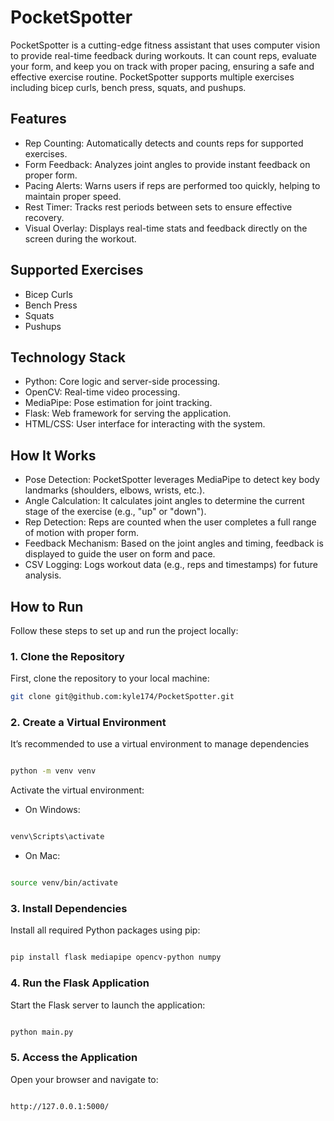 # PocketSpotter

PocketSpotter is a cutting-edge fitness assistant that uses computer vision to provide real-time feedback during workouts. It can count reps, evaluate your form, and keep you on track with proper pacing, ensuring a safe and effective exercise routine. PocketSpotter supports multiple exercises including bicep curls, bench press, squats, and pushups.

## Features
* Rep Counting: Automatically detects and counts reps for supported exercises.
* Form Feedback: Analyzes joint angles to provide instant feedback on proper form.
* Pacing Alerts: Warns users if reps are performed too quickly, helping to maintain proper speed.
* Rest Timer: Tracks rest periods between sets to ensure effective recovery.
* Visual Overlay: Displays real-time stats and feedback directly on the screen during the workout.

## Supported Exercises
* Bicep Curls
* Bench Press
* Squats
* Pushups

## Technology Stack
* Python: Core logic and server-side processing.
* OpenCV: Real-time video processing.
* MediaPipe: Pose estimation for joint tracking.
* Flask: Web framework for serving the application.
* HTML/CSS: User interface for interacting with the system.

## How It Works
* Pose Detection: PocketSpotter leverages MediaPipe to detect key body landmarks (shoulders, elbows, wrists, etc.).
* Angle Calculation: It calculates joint angles to determine the current stage of the exercise (e.g., "up" or "down").
* Rep Detection: Reps are counted when the user completes a full range of motion with proper form.
* Feedback Mechanism: Based on the joint angles and timing, feedback is displayed to guide the user on form and pace.
* CSV Logging: Logs workout data (e.g., reps and timestamps) for future analysis.

## How to Run  

Follow these steps to set up and run the project locally:  

### 1. Clone the Repository  
First, clone the repository to your local machine:  
```bash
git clone git@github.com:kyle174/PocketSpotter.git
```
### 2. Create a Virtual Environment

It’s recommended to use a virtual environment to manage dependencies

```bash

python -m venv venv

```
Activate the virtual environment:

* On Windows:
```bash

venv\Scripts\activate

```

* On Mac:
```bash

source venv/bin/activate

```

### 3. Install Dependencies

Install all required Python packages using pip:

```bash

pip install flask mediapipe opencv-python numpy

```
### 4. Run the Flask Application

Start the Flask server to launch the application:

```bash

python main.py

```

### 5. Access the Application

Open your browser and navigate to:

```bash

http://127.0.0.1:5000/

```

